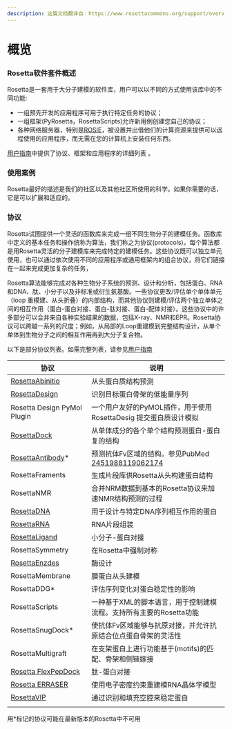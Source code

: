 ```yaml
---
description: 这篇文档翻译自：https://www.rosettacommons.org/support/overview。水平有限，如有错误或不当之处欢迎修改。
---
```


# 概览

### &#x20;Rosetta软件套件概述

Rosetta是一套用于大分子建模的软件库，用户可以以不同的方式使用该库中的不同功能:

* 一组预先开发的应用程序可用于执行特定任务的协议；
* 一组框架(PyRosetta，RosettaScripts)允许新用例创建您自己的协议；
* 各种网络服务器，特别是[ROSIE](https://www.rosettacommons.org/software/servers)，被设置并出借他们的计算资源来提供可以远程使用的应用程序，而无需在您的计算机上安装任何东西。

[用户指南](https://www.rosettacommons.org/docs/latest/application\_documentation/Application-Documentation)中提供了协议、框架和应用程序的详细列表 。

### 使用案例

Rosetta最好的描述是我们的社区以及其他社区所使用的科学。如果你需要的话，它是可以扩展和适应的。

### 协议

Rosetta试图提供一个灵活的函数库来完成一组不同生物分子的建模任务。函数库中定义的基本任务和操作统称为算法，我们称之为协议(protocols)，每个算法都是用Rosetta灵活的分子建模库来完成特定的建模任务。这些协议既可以独立单元使用，也可以通过依次使用不同的应用程序或通用框架内的组合协议，将它们链接在一起来完成更加复杂的任务，

Rosetta算法能够完成对各种生物分子系统的预测、设计和分析，包括蛋白、RNA和DNA、肽、小分子以及非标准或衍生氨基酸。一些协议更改/评估单个单体单元（loop 重模建、从头折叠）的内部结构，而其他协议则建模/评估两个独立单体之间的相互作用（蛋白-蛋白对接、蛋白-肽对接、蛋白-配体对接）。这些协议中的许多部分可以合并来自各种实验结果的数据，包括X-ray、NMR和EPR。Rosetta协议可以跨越一系列的尺度；例如，从局部的Loop重建模到完整结构设计，从单个单体到生物分子之间的相互作用再到大分子复合物。

以下是部分协议列表。如需完整列表，请参见[用户指南](https://www.rosettacommons.org/docs/latest/application\_documentation/Application-Documentation)

| 协议                                                                                                                            | 说明                                                                                                                                  |
| ----------------------------------------------------------------------------------------------------------------------------- | ----------------------------------------------------------------------------------------------------------------------------------- |
| [RosettaAbinitio](https://www.rosettacommons.org/docs/latest/application\_documentation/structure\_prediction/abinitio-relax) | 从头蛋白质结构预测                                                                                                                           |
| [RosettaDesign](https://www.rosettacommons.org/docs/latest/application\_documentation/design/design-applications)             | 识别目标蛋白骨架的低能量序列                                                                                                                      |
| Rosetta Design PyMol Plugin                                                                                                   | 一个用户友好的PyMOL插件，用于使用RosettaDesig 提交蛋白质设计模拟                                                                                           |
| [RosettaDock](https://www.rosettacommons.org/docs/latest/application\_documentation/docking/docking-protocol)                 | 从单体成分的各个单个结构预测蛋白-蛋白复的结构                                                                                                             |
| [RosettaAntibody](https://www.rosettacommons.org/docs/latest/application\_documentation/antibody/antibody-protocol)\*         | 预测抗体Fv区域的结构。参见PubMed [24519881](http://www.ncbi.nlm.nih.gov/pubmed/24519881)[19062174](http://www.ncbi.nlm.nih.gov/pubmed/19062174) |
| RosettaFraments                                                                                                               | 生成片段库供Rosetta从头构建蛋白结构                                                                                                               |
| RosettaNMR                                                                                                                    | 合并NRM数据到基本的Rosetta协议来加速NMR结构预测的过程                                                                                                   |
| [RosettaDNA](https://www.rosettacommons.org/docs/latest/application\_documentation/design/rosetta-dna)                        | 用于设计与特定DNA序列相互作用的蛋白                                                                                                                 |
| [RosettaRNA](https://www.rosettacommons.org/docs/latest/application\_documentation/rna/rna-denovo)                            | RNA片段组装                                                                                                                             |
| [RosettaLigand](https://www.rosettacommons.org/docs/latest/application\_documentation/docking/ligand-dock)                    | 小分子-蛋白对接                                                                                                                            |
| RosettaSymmetry                                                                                                               | 在Rosetta中强制对称                                                                                                                       |
| [RosettaEnzdes](https://www.rosettacommons.org/docs/latest/application\_documentation/design/enzyme-design)                   | 酶设计                                                                                                                                 |
| RosettaMembrane                                                                                                               | 膜蛋白从头建模                                                                                                                             |
| RosettaDDG\*                                                                                                                  | 评估序列变化对蛋白稳定性的影响                                                                                                                     |
| RosettaScripts                                                                                                                | 一种基于XML的脚本语言，用于控制建模流程。支持所有主要的Rosetta功能                                                                                              |
| RosettaSnugDock\*                                                                                                             | 使抗体Fv区域能够与抗原对接，并允许抗原结合位点蛋白骨架的灵活性                                                                                                    |
| RosettaMultigraft                                                                                                             | 在支架蛋白上进行功能基于(motifs)的匹配、骨架和侧链嫁接                                                                                                     |
| [Rosetta FlexPepDock](https://www.rosettacommons.org/docs/latest/application\_documentation/docking/flex-pep-dock)            | 肽-蛋白对接                                                                                                                              |
| [Rosetta ERRASER](https://www.rosettacommons.org/docs/latest/application\_documentation/rna/erraser)                          | 使用电子密度约束重建模RNA晶体学模型                                                                                                                 |
| [RosettaVIP](https://www.rosettacommons.org/docs/latest/application\_documentation/design/vip-app)                            | 通过识别和填充空腔来稳定蛋白                                                                                                                      |
|                                                                                                                               |                                                                                                                                     |

用\*标记的协议可能在最新版本的Rosetta中不可用
